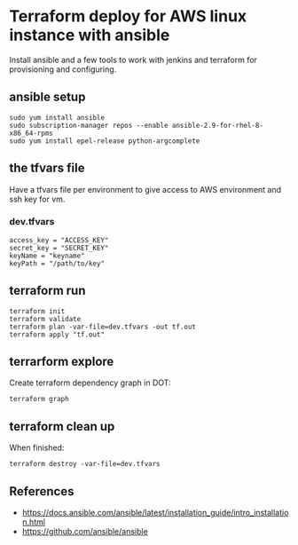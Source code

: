 # Terraform deploy for AWS linux instance with ansible

Install ansible and a few tools to work with jenkins and terraform for provisioning and configuring.

## ansible setup

```
sudo yum install ansible
sudo subscription-manager repos --enable ansible-2.9-for-rhel-8-x86_64-rpms
sudo yum install epel-release python-argcomplete
```

## the tfvars file

Have a tfvars file per environment to give access to AWS environment and ssh key for vm.

### dev.tfvars

```
access_key = "ACCESS_KEY"
secret_key = "SECRET_KEY"
keyName = "keyname"
keyPath = "/path/to/key"
```

## terraform run
```
terraform init
terraform validate
terraform plan -var-file=dev.tfvars -out tf.out
terraform apply "tf.out"
```

## terrarform explore

Create terraform dependency graph in DOT:
```
terraform graph
```

## terraform clean up

When finished:
```
terraform destroy -var-file=dev.tfvars
```
## References

 * https://docs.ansible.com/ansible/latest/installation_guide/intro_installation.html
 * https://github.com/ansible/ansible

